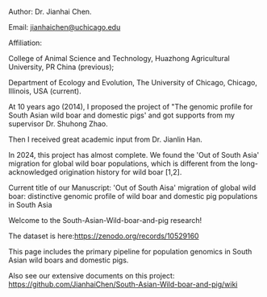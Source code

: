 Author: Dr. Jianhai Chen.

Email: jianhaichen@uchicago.edu

Affiliation:

College of Animal Science and Technology, Huazhong Agricultural University, PR China (previous);

Department of Ecology and Evolution, The University of Chicago, Chicago, Illinois, USA (current).


At 10 years ago (2014), I proposed the project of "The genomic profile for South Asian wild boar and domestic pigs' and got supports from my supervisor Dr. Shuhong Zhao. 

Then I received great academic input from Dr. Jianlin Han. 

In 2024, this project has almost complete. We found the 'Out of South Asia' migration for global wild boar populations, which is different from the long-acknowledged origination history for wild boar [1,2].

Current title of our Manuscript: 'Out of South Aisa' migration of global wild boar: distinctive genomic profile of wild boar and domestic pig populations in South Asia

Welcome to the South-Asian-Wild-boar-and-pig research!

The dataset is here:https://zenodo.org/records/10529160



This page includes the primary pipeline for population genomics in South Asian wild boars and domestic pigs.

Also see our extensive documents on this project:
https://github.com/JianhaiChen/South-Asian-Wild-boar-and-pig/wiki
